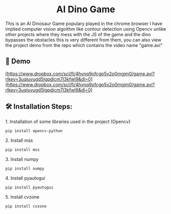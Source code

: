 <h1 align="center" id="title">AI Dino Game</h1>

<p id="description">This is an AI Dinosaur Game populary played in the chrome browser I have implied computer vision algoithm like contour detection using Opencv unlike other projects where they mess with the JS of the game and the dino bypasses the obstacles this is very different from them, you can also view the project demo from the repo which contains the video name "game.avi"</p>

<h2>🚀 Demo</h2>

[https://www.dropbox.com/scl/fi/4hynq9ofcgp5v2o0mgjm0/game.avi?rlkey=3uqiuvugd5lgpdjcm7l3kfwl9&dl=0](https://www.dropbox.com/scl/fi/4hynq9ofcgp5v2o0mgjm0/game.avi?rlkey=3uqiuvugd5lgpdjcm7l3kfwl9&dl=0)

<h2>🛠️ Installation Steps:</h2>

<p>1. Installation of some libraries used in the project (Opencv)</p>

```
pip install opencv-python
```

<p>2. Install mss</p>

```
pip install mss
```

<p>3. Install numpy</p>

```
pip install numpy
```

<p>4. Install pyautogui</p>

```
pip install pyautogui
```

<p>5. Install cvzone</p>

```
pip install cvzone
```
